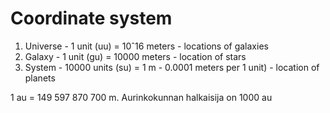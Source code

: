 

# Coordinate system

  1. Universe
    - 1 unit (uu) = 10ˆ16 meters
    - locations of galaxies
  2. Galaxy
    - 1 unit (gu) = 10000 meters
    - location of stars
  3. System
    - 10000 units (su) = 1 m
    - 0.0001 meters per 1 unit)
    - location of planets



  1 au = 149 597 870 700 m.
  Aurinkokunnan halkaisija on 1000 au
